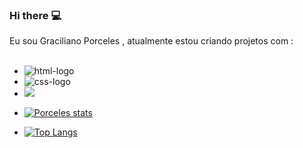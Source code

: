 ### Hi there :computer:

Eu sou Graciliano Porceles , atualmente estou criando projetos com :
<br>
<br>

-  <img src="https://img.shields.io/badge/HTML5-E34F26?style=for-the-badge&logo=html5&logoColor=white" alt="html-logo" />
-  <img src="https://img.shields.io/badge/CSS3-1572B6?style=for-the-badge&logo=css3&logoColor=white" alt="css-logo" />
-  <img src="https://img.shields.io/badge/JavaScript-F7DF1E?style=for-the-badge&logo=javascript&logoColor=black" />

-  [![Porceles stats](https://github-readme-stats.vercel.app/api?username=Porceles)](https://github.com/anuraghazra/github-readme-stats)

-  [![Top Langs](https://github-readme-stats.vercel.app/api/top-langs/?username=Porceles)](https://github.com/anuraghazra/github-readme-stats)

